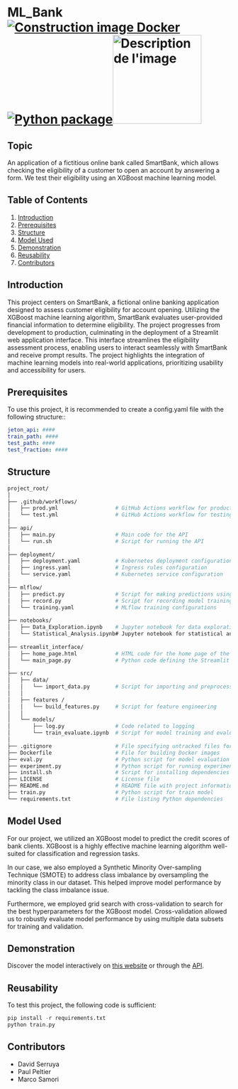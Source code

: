 # ML_Bank [![Construction image Docker](https://github.com/marco-samori/ML_Bank/actions/workflows/prod.yml/badge.svg)](https://github.com/marco-samori/ML_Bank/actions/workflows/prod.yml) [![Python package](https://github.com/marco-samori/ML_Bank/actions/workflows/test.yml/badge.svg)](https://github.com/marco-samori/ML_Bank/actions/workflows/test.yml)<img src="https://camo.githubusercontent.com/6c98e3ffde19edc990fdc90b500adc614226e333a73b20c7b0fbb52d29c95de8/68747470733a2f2f75706c6f61642e77696b696d656469612e6f72672f77696b6970656469612f636f6d6d6f6e732f7468756d622f652f65632f4c4f474f2d454e5341452e706e672f39303070782d4c4f474f2d454e5341452e706e67" alt="Description de l'image" width="200"/>

## Topic</a>

An application of a fictitious online bank called SmartBank, which allows checking the eligibility of a customer to open an account by answering a form. We test their eligibility using an XGBoost machine learning model.

## Table of Contents
1. [Introduction](#introduction)
2. [Prerequisites](#prerequisites)
3. [Structure](#structure)
4. [Model Used](#model-used)
5. [Demonstration](#demonstration)
6. [Reusability](#reusability)
7. [Contributors](#contributors)

## Introduction <a name="introduction"></a>

This project centers on SmartBank, a fictional online banking application designed to assess customer eligibility for account opening. Utilizing the XGBoost machine learning algorithm, SmartBank evaluates user-provided financial information to determine eligibility. The project progresses from development to production, culminating in the deployment of a Streamlit web application interface. This interface streamlines the eligibility assessment process, enabling users to interact seamlessly with SmartBank and receive prompt results. The project highlights the integration of machine learning models into real-world applications, prioritizing usability and accessibility for users.


## Prerequisites <a name="prerequisites"></a>

To use this project, it is recommended to create a config.yaml file with the following structure::

```yaml
jeton_api: ####
train_path: ####
test_path: ####
test_fraction: ####
```
## Structure <a name="structure"></a>
``` bash
project_root/
│
├── .github/workflows/
│   ├── prod.yml                  # GitHub Actions workflow for production
│   └── test.yml                  # GitHub Actions workflow for testing
│
├── api/
│   ├── main.py                   # Main code for the API
│   └── run.sh                    # Script for running the API
│
├── deployment/
│   ├── deployment.yaml           # Kubernetes deployment configuration
│   ├── ingress.yaml              # Ingress rules configuration
│   └── service.yaml              # Kubernetes service configuration
│
├── mlflow/
│   ├── predict.py                # Script for making predictions using ML models
│   ├── record.py                 # Script for recording model training experiments
│   └── training.yaml             # MLflow training configurations
│
├── notebooks/
│   ├── Data_Exploration.ipynb    # Jupyter notebook for data exploration
│   └── Statistical_Analysis.ipynb# Jupyter notebook for statistical analysis
│
├── streamlit_interface/
│   ├── home_page.html            # HTML code for the home page of the Streamlit app
│   └── main_page.py              # Python code defining the Streamlit application
│
├── src/
│   ├── data/
│   │   └── import_data.py        # Script for importing and preprocessing data
│   │  
│   ├── features /
│   │   └── build_features.py     # Script for feature engineering
│   │
│   └── models/
│       ├── log.py                # Code related to logging
│       └── train_evaluate.ipynb  # Script for model training and evaluation
│
├── .gitignore                    # File specifying untracked files for Git to ignore
├── Dockerfile                    # File for building Docker images
├── eval.py                       # Python script for model evaluation
├── experiment.py                 # Python script for running experiments
├── install.sh                    # Script for installing dependencies 
├── LICENSE                       # License file
├── README.md                     # README file with project information and instructions
├── train.py                      # Python script for train model
└── requirements.txt              # File listing Python dependencies
```
## Model Used <a name="model-used"></a>

For our project, we utilized an XGBoost model to predict the credit scores of bank clients. XGBoost is a highly effective machine learning algorithm well-suited for classification and regression tasks.

In our case, we also employed a Synthetic Minority Over-sampling Technique (SMOTE) to address class imbalance by oversampling the minority class in our dataset. This helped improve model performance by tackling the class imbalance issue.

Furthermore, we employed grid search with cross-validation to search for the best hyperparameters for the XGBoost model. Cross-validation allowed us to robustly evaluate model performance by using multiple data subsets for training and validation.

## Demonstration <a name="demonstration"></a>

Discover the model interactively on [this website](https://ensae-reproductibilite.github.io/application-correction/) 
or through the [API](https://titanic.kub.sspcloud.fr/docs).

## Reusability <a name="reusability"></a>

To test this project, the following code is sufficient:

```python
pip install -r requirements.txt
python train.py
```

## Contributors <a name="contributors"></a>
- David Serruya
- Paul Peltier
- Marco Samori
